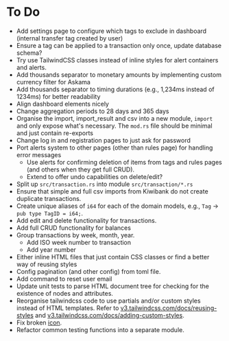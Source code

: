 # To Do

- Add settings page to configure which tags to exclude in dashboard (internal transfer tag created by user)
- Ensure a tag can be applied to a transaction only once, update database schema?
- Try use TailwindCSS classes instead of inline styles for alert containers and alerts.
- Add thousands separator to monetary amounts by implementing custom currency filter for Askama
- Add thousands separator to timing durations (e.g., 1,234ms instead of 1234ms) for better readability
- Align dashboard elements nicely
- Change aggregation periods to 28 days and 365 days
- Organise the import, import_result and csv into a new module, `import` and only expose what's necessary. The `mod.rs` file should be minimal and just contain re-exports
- Change log in and registration pages to just ask for password
- Port alerts system to other pages (other than rules page) for handling error messages
  - Use alerts for confirming deletion of items from tags and rules pages (and others when they get full CRUD).
  - Extend to offer undo capabilities on delete/edit?
- Split up `src/transaction.rs` into module `src/transaction/*.rs`
- Ensure that simple and full csv imports from Kiwibank do not create duplicate
  transactions.
- Create unique aliases of `i64` for each of the domain models, e.g., `Tag` -> `pub type TagID = i64;`.
- Add edit and delete functionality for transactions.
- Add full CRUD functionality for balances
- Group transactions by week, month, year.
  - Add ISO week number to transaction
  - Add year number
- Either inline HTML files that just contain CSS classes or find a better way of reusing styles
- Config pagination (and other config) from toml file.
- Add command to reset user email
- Update unit tests to parse HTML document tree for checking for the existence
  of nodes and attributes.
- Reorganise tailwindcss code to use partials and/or custom styles instead of
  HTML templates.
  Refer to [v3.tailwindcss.com/docs/reusing-styles](https://v3.tailwindcss.com/docs/reusing-styles) and [v3.tailwindcss.com/docs/adding-custom-styles](https://v3.tailwindcss.com/docs/adding-custom-styles).
- Fix broken [icon](./static/seal.png).
- Refactor common testing functions into a separate module.
